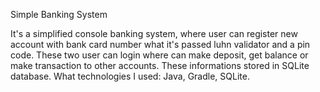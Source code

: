 Simple Banking System

It's a simplified console banking system, where user can register new account with bank card number what it's passed 
luhn validator and a pin code. These two user can login where can make deposit, get balance or make transaction to other accounts.
These informations stored in SQLite database. 
What technologies I used: Java, Gradle, SQLite.
